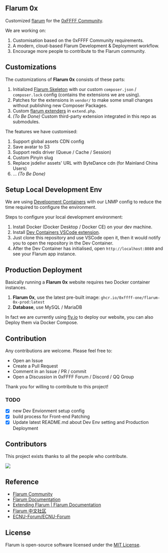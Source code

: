 ## Flarum 0x
Customized [flarum](https://github.com/flarum/flarum) for the [0xFFFF Community](https://0xffff.one/).

We are working on:

1. Customisation based on the 0xFFFF Community requirements.
2. A modern, cloud-based Flarum Development & Deployment workflow.
3. Encourage more people to contribute to the Flarum community.

## Customizations
The customizations of **Flarum 0x** consists of these parts:
1. Initialized [Flarum Skeleton](https://github.com/flarum/flarum) with our custom `composer.json` / `composer.lock` config (contains the extensions we are using).
2. Patches for the extensions in `vendor/` to make some small changes without publishing new Composer Packages.
3. Custom [flarum extenders](https://docs.flarum.org/extend/start#extenders) in `extend.php`.
4. *(To Be Done)* Custom third-party extension integrated in this repo as submodules.

The features we have customised:
1. Support global assets CDN config
2. Save avatar to S3
3. Support redis driver (Queue / Cache / Session)
4. Custom Pinyin slug
5. Replace jsdelivr assets' URL with ByteDance cdn (for Mainland China Users)
6. ... *(To Be Done)*

## Setup Local Development Env
We are using [Development Containers](https://containers.dev/) with our LNMP config to reduce the time required to configure the environment.

Steps to configure your local development environment:
1. Install Docker (Docker Desktop / Docker CE) on your dev machine.
2. Install [Dev Containers VSCode extension](https://marketplace.visualstudio.com/items?itemName=ms-vscode-remote.remote-containers).
3. Just clone this repository and use VSCode open it, then it would notify you to open the repository in the Dev Container.
4. After the Dev Container has initialised, open `http://localhost:8080` and see your Flarum app instance.

## Production Deployment
Basically running a **Flarum 0x** website requires two Docker container instances.

1. **Flarum 0x**, use the latest pre-built image: `ghcr.io/0xffff-one/flarum-0x-prod:latest`
2. **Database**, use MySQL / MariaDB

In fact we are currently using [fly.io](https://fly.io/) to deploy our website, you can also Deploy them via Docker Compose.

## Contribution
Any contributions are welcome. Please feel free to:

* Open an Issue
* Create a Pull Request
* Comment in an Issue / PR / commit
* Open a Discussion in 0xFFFF Forum / Discord / QQ Group

Thank you for willing to contribute to this project!

### TODO

 - [x] new Dev Envionment setup config
 - [x] build process for Front-end Patching
 - [x] Update latest README.md about Dev Env setting and Production Deployment

## Contributors
This project exists thanks to all the people who contribute.

<a href="https://github.com/0xffff-one/flarum-0x/graphs/contributors">
  <img src="https://contrib.rocks/image?repo=0xffff-one/flarum-0x" />
</a>


## Reference
 * [Flarum Community](https://discuss.flarum.org/)
 * [Flarum Documentation](https://docs.flarum.org/)
 * [Extending Flarum | Flarum Documentation](https://docs.flarum.org/extend/)
 * [Flarum 中文社区](https://discuss.flarum.org.cn/)
 * [ECNU-Forum/ECNU-Forum](https://github.com/ECNU-Forum/ECNU-Forum)

## License

Flarum is open-source software licensed under the [MIT License](https://github.com/flarum/flarum/blob/master/LICENSE).

